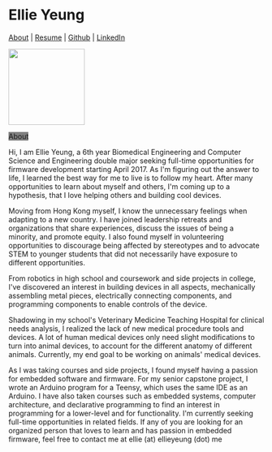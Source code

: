 # Ellie Yeung

[About](about.md) | [Resume](Ellie_Yeung_Resume.pdf) | [Github] | [LinkedIn]

<img src="https://github.com/yelleagle/yelleagle.github.io/raw/master/WI16_EweekPhotos_Edited_SMA-51.jpg" width="150">

<span style="background-color:grey">About</span>

Hi, I am Ellie Yeung, a 6th year Biomedical Engineering and Computer Science and Engineering double major seeking full-time opportunities for firmware development starting April 2017. As I'm figuring out the answer to life, I learned the best way for me to live is to follow my heart. After many opportunities to learn about myself and others, I'm coming up to a hypothesis, that I love helping others and building cool devices.

Moving from Hong Kong myself, I know the unnecessary feelings when adapting to a new country. I have joined leadership retreats and organizations that share experiences, discuss the issues of being a minority, and promote equity. I also found myself in volunteering opportunities to discourage being affected by stereotypes and to advocate STEM to younger students that did not necessarily have exposure to different opportunities.

From robotics in high school and coursework and side projects in college, I've discovered an interest in building devices in all aspects, mechanically assembling metal pieces, electrically connecting components, and programming components to enable controls of the device.

Shadowing in my school's Veterinary Medicine Teaching Hospital for clinical needs analysis, I realized the lack of new medical procedure tools and devices. A lot of human medical devices only need slight modifications to turn into animal devices, to account for the different anatomy of different animals. Currently, my end goal to be working on animals' medical devices.

As I was taking courses and side projects, I found myself having a passion for embedded software and firmware. For my senior capstone project, I wrote an Arduino program for a Teensy, which uses the same IDE as an Arduino. I have also taken courses such as embedded systems, computer architecture, and declarative programming to find an interest in programming for a lower-level and for functionality. I'm currently seeking full-time opportunities in related fields. If any of you are looking for an organized person that loves to learn and has passion in embedded firmware, feel free to contact me at ellie (at) ellieyeung (dot) me

   [github]: <https://github.com/yelleagle/>
   [linkedin]: <https://www.linkedin.com/in/ellieyeung>
